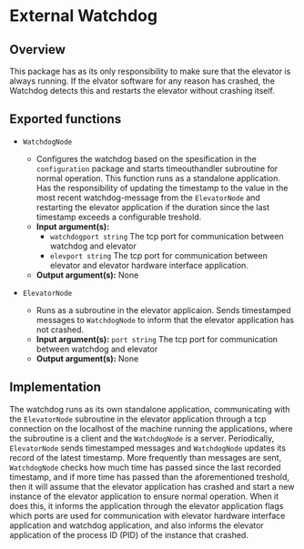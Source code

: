# External Watchdog

## Overview
This package has as its only responsibility to make sure that the elevator is 
always running. If the elvator software for any reason has crashed, the 
Watchdog detects this and restarts the elevator without crashing itself. 

## Exported functions
* `WatchdogNode`
    * Configures the watchdog based on the spesification in the `configuration`
    package and starts timeouthandler subroutine for normal operation. This 
    function runs as a standalone application. Has the responsibility of 
    updating the timestamp to the value in the most recent watchdog-message 
    from the `ElevatorNode` and restarting the elevator application if the 
    duration since the last timestamp exceeds a configurable treshold.
    * **Input argument(s):** 
        * `watchdogport string` The tcp port for communication between watchdog 
        and elevator 
        * `elevport string` The tcp port for communication between elevator and 
        elevator hardware interface application.
    * **Output argument(s):** None

* `ElevatorNode`
    * Runs as a subroutine in the elevator applicaion. Sends timestamped 
    messages to `WatchdogNode` to inform that the elevator application has not
    crashed.
    * **Input argument(s):** `port string` The tcp port for communication 
    between watchdog and elevator 
    * **Output argument(s):** None

## Implementation
The watchdog runs as its own standalone application, communicating with the
`ElevatorNode` subroutine in the elevator application through a tcp connection 
on the localhost of the machine running the applications, where the subroutine 
is a client and the `WatchdogNode` is a server. Periodically, `ElevatorNode` 
sends timestamped messages and `WatchdogNode` updates its record of the latest 
timestamp. More frequently than messages are sent, `WatchdogNode` checks how 
much time has passed since the last recorded timestamp, and if more time has 
passed than the aforementioned treshold, then it will assume that the elevator 
application has crashed and start a new instance of the elevator application to 
ensure normal operation. When it does this, it informs the application through 
the elevator application flags which ports are used for communication with 
elevator hardware interface application and watchdog application, and also 
informs the elevator application of the process ID (PID) of the instance that 
crashed.
